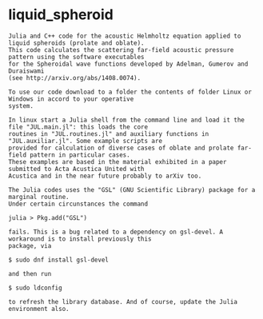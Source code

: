 # liquid_spheroid
	Julia and C++ code for the acoustic Helmholtz equation applied to liquid spheroids (prolate and oblate).
	This code calculates the scattering far-field acoustic pressure pattern using the software executables 
	for the Spheroidal wave functions developed by Adelman, Gumerov and Duraiswami
	(see http://arxiv.org/abs/1408.0074).
	
	To use our code download to a folder the contents of folder Linux or Windows in accord to your operative
	system. 
	
	In linux start a Julia shell from the command line and load it the file "JUL.main.jl": this loads the core
	routines in "JUL.routines.jl" and auxiliary functions in "JUL.auxiliar.jl". Some example scripts are
	provided for calculation of diverse cases of oblate and prolate far-field pattern in particular cases.
	These examples are based in the material exhibited in a paper submitted to Acta Acustica United with
	Acustica and in the near future probably to arXiv too.
	
	The Julia codes uses the "GSL" (GNU Scientific Library) package for a marginal routine.
	Under certain circunstances the command 
	
	julia > Pkg.add("GSL")
	
	fails. This is a bug related to a dependency on gsl-devel. A workaround is to install previously this
	package, via
	
	$ sudo dnf install gsl-devel
	
	and then run 
	
	$ sudo ldconfig
	
	to refresh the library database. And of course, update the Julia environment also.
